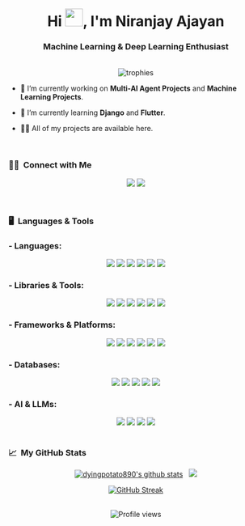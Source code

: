 <h1 align="center">Hi </b><img src="https://media.giphy.com/media/hvRJCLFzcasrR4ia7z/giphy.gif" width="35">, I'm Niranjay Ajayan</h1>
<h3 align="center">Machine Learning & Deep Learning Enthusiast</h3>
<br>


<div align="center">
  <img src="https://github-profile-trophy.vercel.app/?username=dyingpotato890&column=7&theme=onedark&rank=SECRET,SSS,SS,S,AAA,AA,A,B&no-bg=true" alt="trophies" />
</div>


- 🔭 I’m currently working on **Multi-AI Agent Projects** and **Machine Learning Projects**.

- 🌱 I’m currently learning **Django** and **Flutter**.

- 👨‍💻 All of my projects are available here.

<br>

### 🤝🏻 &nbsp;Connect with Me

<p align="center">
  <a href="https://www.linkedin.com/in/niranjayajayan/"><img src="https://img.shields.io/badge/linkedin-%230077B5.svg?style=for-the-badge&logo=linkedin&logoColor=white"/></a>
  <a href="mailto:nirudrive@gmail.com"><img src="https://img.shields.io/badge/Gmail-D14836?style=for-the-badge&logo=gmail&logoColor=white"/></a>
</p>
<br>

### 🖥️ &nbsp;Languages & Tools

### - **Languages:**  
<div align="center">
  <img src="https://img.shields.io/badge/Python-3776AB.svg?style=for-the-badge&logo=Python&logoColor=white">
  <img src="https://img.shields.io/badge/java-%23ED8B00.svg?style=for-the-badge&logo=openjdk&logoColor=white">
  <img src="https://img.shields.io/badge/C-A8B9CC.svg?style=for-the-badge&logo=C&logoColor=black">
  <img src="https://img.shields.io/badge/html5-%23E34F26.svg?style=for-the-badge&logo=html5&logoColor=white">
  <img src="https://img.shields.io/badge/JavaScript-F7DF1E.svg?style=for-the-badge&logo=JavaScript&logoColor=black">
  <img src="https://img.shields.io/badge/Dart-0175C2.svg?style=for-the-badge&logo=dart&logoColor=white"> </div>
</div>

### - **Libraries & Tools:**  
<div align="center">
  <img src="https://img.shields.io/badge/Jupyter-F37626.svg?style=for-the-badge&logo=Jupyter&logoColor=white">
  <img src="https://img.shields.io/badge/pandas-150458.svg?style=for-the-badge&logo=pandas&logoColor=white">
  <img src="https://img.shields.io/badge/NumPy-013243.svg?style=for-the-badge&logo=NumPy&logoColor=white">
  <img src="https://img.shields.io/badge/scikit--learn-%23F7931E.svg?style=for-the-badge&logo=scikit-learn&logoColor=white">
  <img src="https://img.shields.io/badge/opencv-%23white.svg?style=for-the-badge&logo=opencv&logoColor=white">
  <img src="https://img.shields.io/badge/Postman-FF6C37?logo=postman&logoColor=fff&style=for-the-badge">
</div>

### - **Frameworks & Platforms:**  
<div align="center">
  <img src="https://img.shields.io/badge/Flutter-02569B.svg?style=for-the-badge&logo=flutter&logoColor=white">
  <img src="https://img.shields.io/badge/TensorFlow-FF6F00.svg?style=for-the-badge&logo=TensorFlow&logoColor=white">
  <img src="https://img.shields.io/badge/CrewAI-FF5A50?logo=crewai&logoColor=fff&style=for-the-badge">
  <img src="https://img.shields.io/badge/Flask-000000?style=for-the-badge&logo=flask&logoColor=white">
  <img src="https://img.shields.io/badge/FastAPI-009688?logo=fastapi&logoColor=fff&style=for-the-badge">
  <img src="https://img.shields.io/badge/node.js-6DA55F?style=for-the-badge&logo=node.js&logoColor=white">
</div>

### - **Databases:**  
<div align="center">
  <img src="https://img.shields.io/badge/MongoDB-%234ea94b.svg?style=for-the-badge&logo=mongodb&logoColor=white">
  <img src="https://img.shields.io/badge/MySQL-4479A1.svg?style=for-the-badge&logo=MySQL&logoColor=white">
  <img src="https://img.shields.io/badge/SQLite-003B57?logo=sqlite&logoColor=fff&style=for-the-badge">
  <img src="https://img.shields.io/badge/Firebase-DD2C00?logo=firebase&logoColor=fff&style=for-the-badge">
  <img src="https://img.shields.io/badge/Supabase-3FCF8E?logo=supabase&logoColor=fff&style=for-the-badge">

</div>

### - **AI & LLMs:**  
<div align="center">
  <img src="https://img.shields.io/badge/Gemini-4285F4.svg?style=for-the-badge&logo=Google&logoColor=white">
  <img src="https://img.shields.io/badge/ChatGPT-00A67E.svg?style=for-the-badge&logo=openai&logoColor=white">
  <img src="https://img.shields.io/badge/Ollama-000?logo=ollama&logoColor=fff&style=for-the-badge">
  <img src="https://img.shields.io/badge/HuggingFace-FFCC00.svg?style=for-the-badge&logo=huggingface&logoColor=black">
</div>
<br>

### 📈 &nbsp;My GitHub Stats

<p align="center">
  <a href="https://github.com/dyingpotato890">
    <img src="https://github-readme-stats.vercel.app/api?username=dyingpotato890&theme=tokyonight&show_icons=true" alt="dyingpotato890's github stats" /></a>&nbsp;&nbsp;
  <a href="https://github.com/dyingpotato890">
    <img src="https://github-readme-stats.vercel.app/api/top-langs/?username=dyingpotato890&layout=compact&theme=tokyonight&hide_border=true&langs_count=8&count_private=true&show_icons=true" />
  </a>
  <p align = "center">
    <a href="https://git.io/streak-stats"><img src="https://github-readme-streak-stats.herokuapp.com?user=dyingpotato890&theme=tokyonight&date_format=M%20j%5B%2C%20Y%5D" alt="GitHub Streak" />
    </a>
  </p>
</p>
<br>

<div align="center">
  <img src="https://komarev.com/ghpvc/?username=dyingpotato890&color=red&style=flat-square" alt="Profile views" />
</div>
